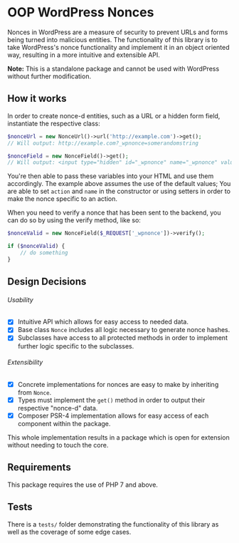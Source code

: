 # OOP WordPress Nonces

Nonces in WordPress are a measure of security to prevent URLs and forms being turned into malicious entities. The functionality of this library is to take WordPress's nonce functionality and implement it in an object oriented way, resulting in a more intuitive and extensible API.

**Note:** This is a standalone package and cannot be used with WordPress without further modification. 

## How it works

In order to create nonce-d entities, such as a URL or a hidden form field, instantiate the respective class:

```php
$nonceUrl = new NonceUrl()->url('http://example.com')->get(); 
// Will output: http://example.com?_wpnonce=somerandomstring

$nonceField = new NonceField()->get(); 
// Will output: <input type="hidden" id="_wpnonce" name="_wpnonce" value="somerandomstring"/>
```

You're then able to pass these variables into your HTML and use them accordingly. The example above assumes the use of the default values; You are able to set `action` and `name` in the constructor or using setters in order to make the nonce specific to an action.

When you need to verify a nonce that has been sent to the backend, you can do so by using the verify method, like so:

```php
$nonceValid = new NonceField($_REQUEST['_wpnonce'])->verify();

if ($nonceValid) {
    // do something
}
```

## Design Decisions

###### Usability

* [x] Intuitive API which allows for easy access to needed data.
* [x] Base class `Nonce` includes all logic necessary to generate nonce hashes.
* [x] Subclasses have access to all protected methods in order to implement further logic specific to the subclasses.

###### Extensibility

* [x] Concrete implementations for nonces are easy to make by inheriting from `Nonce`.
* [x] Types must implement the `get()` method in order to output their respective "nonce-d" data.
* [x] Composer PSR-4 implementation allows for easy access of each component within the package.

This whole implementation results in a package which is open for extension without needing to touch the core.

## Requirements

This package requires the use of PHP 7 and above.

## Tests

There is a `tests/` folder demonstrating the functionality of this library as well as the coverage of some edge cases. 
